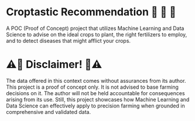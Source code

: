 
<h1 align="Left">Croptastic Recommendation 🌾 🌽 🥔 </h1>
A POC (Proof of Concept) project that utilizes Machine Learning and Data Science to advise on the ideal crops to plant, the right fertilizers to employ, and to detect diseases that might afflict your crops.
<h1 align="Left">⚠️🛑 Disclaimer! 🛑⚠️</h1>
The data offered in this context comes without assurances from its author. This project is a proof of concept only. It is not advised to base farming decisions on it. The author will not be held accountable for consequences arising from its use. Still, this project showcases how Machine Learning and Data Science can effectively apply to precision farming when grounded in comprehensive and validated data.
